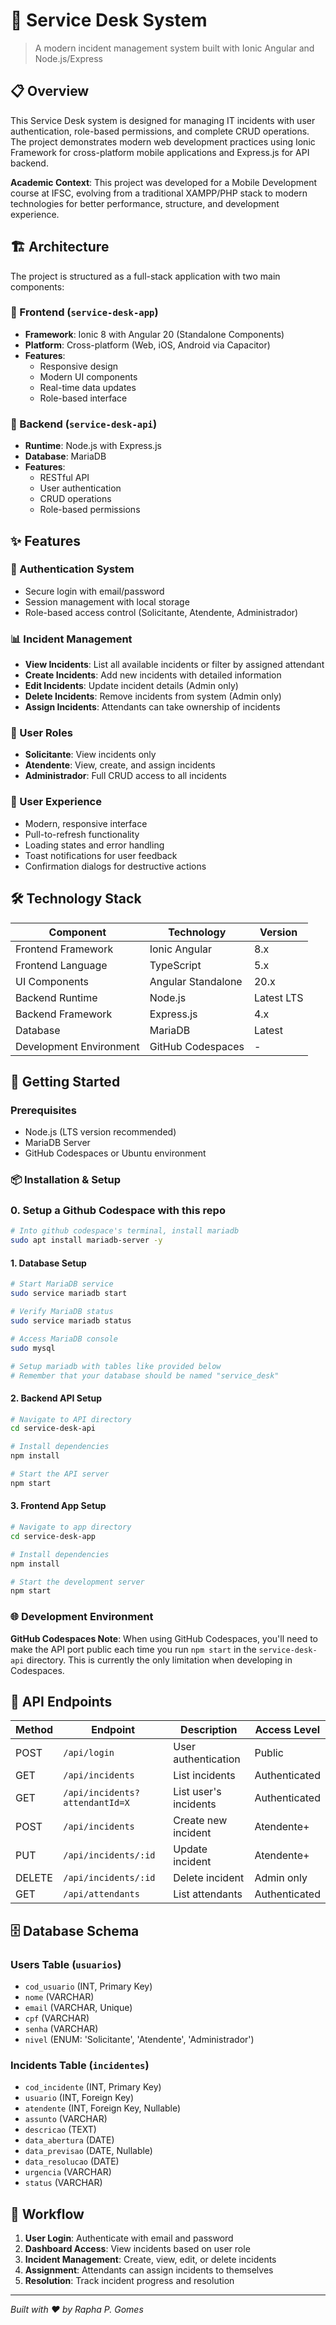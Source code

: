 # 🎫 Service Desk System

> A modern incident management system built with Ionic Angular and Node.js/Express

## 📋 Overview

This Service Desk system is designed for managing IT incidents with user authentication, role-based permissions, and complete CRUD operations. The project demonstrates modern web development practices using Ionic Framework for cross-platform mobile applications and Express.js for API backend.

**Academic Context**: This project was developed for a Mobile Development course at IFSC, evolving from a traditional XAMPP/PHP stack to modern technologies for better performance, structure, and development experience.

## 🏗️ Architecture

The project is structured as a full-stack application with two main components:

### 📱 Frontend (`service-desk-app`)
- **Framework**: Ionic 8 with Angular 20 (Standalone Components)
- **Platform**: Cross-platform (Web, iOS, Android via Capacitor)
- **Features**: 
  - Responsive design
  - Modern UI components
  - Real-time data updates
  - Role-based interface

### 🔧 Backend (`service-desk-api`)
- **Runtime**: Node.js with Express.js
- **Database**: MariaDB
- **Features**:
  - RESTful API
  - User authentication
  - CRUD operations
  - Role-based permissions

## ✨ Features

### 🔐 Authentication System
- Secure login with email/password
- Session management with local storage
- Role-based access control (Solicitante, Atendente, Administrador)

### 📊 Incident Management
- **View Incidents**: List all available incidents or filter by assigned attendant
- **Create Incidents**: Add new incidents with detailed information
- **Edit Incidents**: Update incident details (Admin only)
- **Delete Incidents**: Remove incidents from system (Admin only)
- **Assign Incidents**: Attendants can take ownership of incidents

### 👥 User Roles
- **Solicitante**: View incidents only
- **Atendente**: View, create, and assign incidents
- **Administrador**: Full CRUD access to all incidents

### 🎨 User Experience
- Modern, responsive interface
- Pull-to-refresh functionality
- Loading states and error handling
- Toast notifications for user feedback
- Confirmation dialogs for destructive actions

## 🛠️ Technology Stack

| Component | Technology | Version |
|-----------|------------|---------|
| Frontend Framework | Ionic Angular | 8.x |
| Frontend Language | TypeScript | 5.x |
| UI Components | Angular Standalone | 20.x |
| Backend Runtime | Node.js | Latest LTS |
| Backend Framework | Express.js | 4.x |
| Database | MariaDB | Latest |
| Development Environment | GitHub Codespaces | - |

## 🚀 Getting Started

### Prerequisites
- Node.js (LTS version recommended)
- MariaDB Server
- GitHub Codespaces or Ubuntu environment

### 📦 Installation & Setup
### 0. Setup a Github Codespace with this repo
```bash
# Into github codespace's terminal, install mariadb
sudo apt install mariadb-server -y
```

#### 1. Database Setup
```bash
# Start MariaDB service
sudo service mariadb start

# Verify MariaDB status
sudo service mariadb status

# Access MariaDB console
sudo mysql

# Setup mariadb with tables like provided below
# Remember that your database should be named "service_desk"
```

#### 2. Backend API Setup
```bash
# Navigate to API directory
cd service-desk-api

# Install dependencies
npm install

# Start the API server
npm start
```

#### 3. Frontend App Setup
```bash
# Navigate to app directory
cd service-desk-app

# Install dependencies
npm install

# Start the development server
npm start
```

### 🌐 Development Environment

**GitHub Codespaces Note**: When using GitHub Codespaces, you'll need to make the API port public each time you run `npm start` in the `service-desk-api` directory. This is currently the only limitation when developing in Codespaces.

## 📡 API Endpoints

| Method | Endpoint | Description | Access Level |
|--------|----------|-------------|--------------|
| POST | `/api/login` | User authentication | Public |
| GET | `/api/incidents` | List incidents | Authenticated |
| GET | `/api/incidents?attendantId=X` | List user's incidents | Authenticated |
| POST | `/api/incidents` | Create new incident | Atendente+ |
| PUT | `/api/incidents/:id` | Update incident | Atendente+ |
| DELETE | `/api/incidents/:id` | Delete incident | Admin only |
| GET | `/api/attendants` | List attendants | Authenticated |

## 🗄️ Database Schema

### Users Table (`usuarios`)
- `cod_usuario` (INT, Primary Key)
- `nome` (VARCHAR)
- `email` (VARCHAR, Unique)
- `cpf` (VARCHAR)
- `senha` (VARCHAR)
- `nivel` (ENUM: 'Solicitante', 'Atendente', 'Administrador')

### Incidents Table (`incidentes`)
- `cod_incidente` (INT, Primary Key)
- `usuario` (INT, Foreign Key)
- `atendente` (INT, Foreign Key, Nullable)
- `assunto` (VARCHAR)
- `descricao` (TEXT)
- `data_abertura` (DATE)
- `data_previsao` (DATE, Nullable)
- `data_resolucao` (DATE)
- `urgencia` (VARCHAR)
- `status` (VARCHAR)

## 🔄 Workflow

1. **User Login**: Authenticate with email and password
2. **Dashboard Access**: View incidents based on user role
3. **Incident Management**: Create, view, edit, or delete incidents
4. **Assignment**: Attendants can assign incidents to themselves
5. **Resolution**: Track incident progress and resolution

---

*Built with ❤️ by Rapha P. Gomes*
